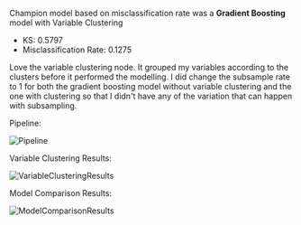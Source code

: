 Champion model based on misclassification rate was a **Gradient Boosting** model with Variable Clustering
* KS: 0.5797
* Misclassification Rate: 0.1275

Love the variable clustering node. It grouped my variables according to the clusters before it performed the modelling. I did change the
subsample rate to 1 for both the gradient boosting model without variable clustering and the one with clustering so that I didn't have any
of the variation that can happen with subsampling.  

Pipeline: 

![Pipeline](https://github.com/sassoftware/vdmml-trials-challenge/blob/master/Speed-Dating-Challenge/melcar/Variable-Clustering/pipeline.png "Pipeline")


Variable Clustering Results: 

![VariableClusteringResults](https://github.com/sassoftware/vdmml-trials-challenge/blob/master/Speed-Dating-Challenge/melcar/Variable-Clustering/VariableClusteringResults.png "Variable Clustering Results")

Model Comparison Results: 

![ModelComparisonResults](https://github.com/sassoftware/vdmml-trials-challenge/blob/master/Speed-Dating-Challenge/melcar/Variable-Clustering/ModelComparison.png "Model Comparison Results")

